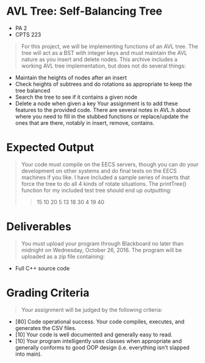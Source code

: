 # AVL Tree: Self-Balancing Tree
* PA 2
* CPTS 223

> For this project, we will be implementing functions of an AVL tree. The tree will act as a BST with integer keys and must maintain the AVL nature as you insert and delete nodes. This archive includes a
working AVL tree implementation, but does not do several things:
* Maintain the heights of nodes after an insert
* Check heights of subtrees and do rotations as appropriate to keep the tree balanced
* Search the tree to see if it contains a given node
* Delete a node when given a key
Your assignment is to add these features to the provided code. There are several notes in AVL.h about where you need to fill in the stubbed functions or replace/update the ones that are there, notably in
insert, remove, contains.

# Expected Output
> Your code must compile on the EECS servers, though you can do your development on other systems and do final tests on the EECS machines if you like. I have included a sample series of inserts that force
the tree to do all 4 kinds of rotate situations.
The printTree() function for my included test tree should end up outputting:
> > 15
10 20
5 13 18 30
4 19 40

# Deliverables
> You must upload your program through Blackboard no later than midnight on Wednesday, October 26, 2016. The program will be uploaded as a zip file containing:

* Full C++ source code


# Grading Criteria
> Your assignment will be judged by the following criteria:

* [80] Code operational success. Your code compiles, executes, and generates the CSV files.
* [10] Your code is well documented and generally easy to read.
* [10] Your program intelligently uses classes when appropriate and generally conforms to good OOP design (i.e. everything isn't slapped into main).